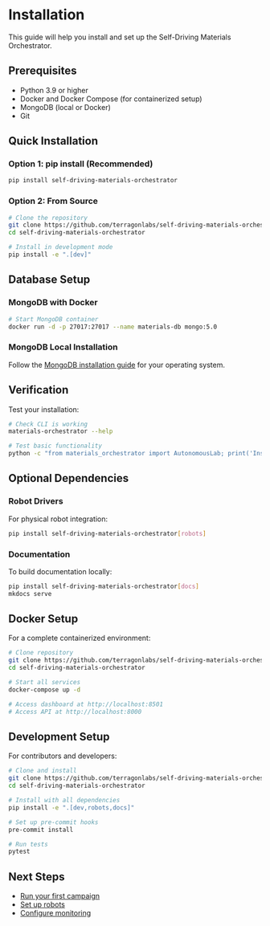 # Installation

This guide will help you install and set up the Self-Driving Materials Orchestrator.

## Prerequisites

- Python 3.9 or higher
- Docker and Docker Compose (for containerized setup)
- MongoDB (local or Docker)
- Git

## Quick Installation

### Option 1: pip install (Recommended)

```bash
pip install self-driving-materials-orchestrator
```

### Option 2: From Source

```bash
# Clone the repository
git clone https://github.com/terragonlabs/self-driving-materials-orchestrator.git
cd self-driving-materials-orchestrator

# Install in development mode
pip install -e ".[dev]"
```

## Database Setup

### MongoDB with Docker

```bash
# Start MongoDB container
docker run -d -p 27017:27017 --name materials-db mongo:5.0
```

### MongoDB Local Installation

Follow the [MongoDB installation guide](https://docs.mongodb.com/manual/installation/) for your operating system.

## Verification

Test your installation:

```bash
# Check CLI is working
materials-orchestrator --help

# Test basic functionality
python -c "from materials_orchestrator import AutonomousLab; print('Installation successful!')"
```

## Optional Dependencies

### Robot Drivers

For physical robot integration:

```bash
pip install self-driving-materials-orchestrator[robots]
```

### Documentation

To build documentation locally:

```bash
pip install self-driving-materials-orchestrator[docs]
mkdocs serve
```

## Docker Setup

For a complete containerized environment:

```bash
# Clone repository
git clone https://github.com/terragonlabs/self-driving-materials-orchestrator.git
cd self-driving-materials-orchestrator

# Start all services
docker-compose up -d

# Access dashboard at http://localhost:8501
# Access API at http://localhost:8000
```

## Development Setup

For contributors and developers:

```bash
# Clone and install
git clone https://github.com/terragonlabs/self-driving-materials-orchestrator.git
cd self-driving-materials-orchestrator

# Install with all dependencies
pip install -e ".[dev,robots,docs]"

# Set up pre-commit hooks
pre-commit install

# Run tests
pytest
```

## Next Steps

- [Run your first campaign](first-campaign.md)
- [Set up robots](robot-setup.md)
- [Configure monitoring](../deployment/monitoring.md)